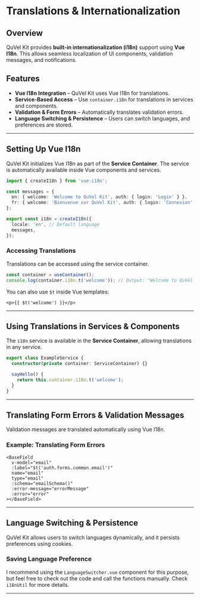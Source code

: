 # Translations & Internationalization

## Overview

QuVel Kit provides **built-in internationalization (i18n)** support using **Vue I18n**. This allows seamless localization of UI components, validation messages, and notifications.

## Features

- **Vue I18n Integration** – QuVel Kit uses Vue I18n for translations.
- **Service-Based Access** – Use `container.i18n` for translations in services and components.
- **Validation & Form Errors** – Automatically translates validation errors.
- **Language Switching & Persistence** – Users can switch languages, and preferences are stored.

---

## Setting Up Vue I18n

QuVel Kit initializes Vue I18n as part of the **Service Container**. The service is automatically available inside Vue components and services.

```ts
import { createI18n } from 'vue-i18n';

const messages = {
  en: { welcome: 'Welcome to QuVel Kit', auth: { login: 'Login' } },
  fr: { welcome: 'Bienvenue sur QuVel Kit', auth: { login: 'Connexion' } },
};

export const i18n = createI18n({
  locale: 'en', // Default language
  messages,
});
```

### **Accessing Translations**

Translations can be accessed using the service container.

```ts
const container = useContainer();
console.log(container.i18n.t('welcome')); // Output: "Welcome to QuVel Kit"
```

You can also use `$t` inside Vue templates:

```vue
<p>{{ $t('welcome') }}</p>
```

---

## Using Translations in Services & Components

The `i18n` service is available in the **Service Container**, allowing translations in any service.

```ts
export class ExampleService {
  constructor(private container: ServiceContainer) {}

  sayHello() {
    return this.container.i18n.t('welcome');
  }
}
```

---

## Translating Form Errors & Validation Messages

Validation messages are translated automatically using Vue I18n.

### **Example: Translating Form Errors**

```vue
<BaseField
  v-model="email"
  :label="$t('auth.forms.common.email')"
  name="email"
  type="email"
  :schema="emailSchema()"
  :error-message="errorMessage"
  :error="error"
></BaseField>
```

---

## Language Switching & Persistence

QuVel Kit allows users to switch languages dynamically, and it persists preferences using cookies.

### **Saving Language Preference**

I recommend using the `LanguageSwitcher.vue` component for this purpose, but feel free to check out the code
and call the functions manually. Check `i18nUtil` for more details.

---
